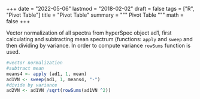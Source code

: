 +++
date = "2022-05-06"
lastmod = "2018-02-02"
draft = false
tags = ["R", "Pivot Table"]
title = "Pivot Table"
summary = """
Pivot Table
"""
math = false
+++



Vector normalization of all spectra from hyperSpec object ad1, first calculating and subtracting mean spectrum (functions: `apply` and `sweep` and then dividing by variance. In order to compute variance `rowSums` function is used.
```r
#vector normalization
#subtract mean
means4 <- apply (ad1, 1, mean)
ad1VN <- sweep(ad1, 1, means4, "-")
#divide by variance 
ad2VN <- ad1VN /sqrt(rowSums(ad1VN ^2))
```

